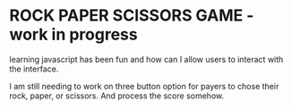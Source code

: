 # ROCK PAPER SCISSORS GAME - work in progress

learning javascript has been fun and how can I allow users to interact with the interface. 

I am still needing to work on three button option for payers to chose their rock, paper, or scissors. And process the score somehow.

